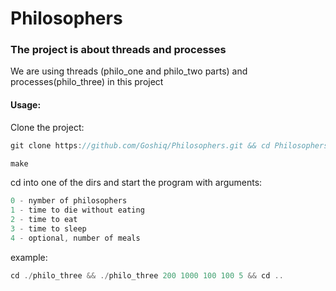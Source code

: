 # Philosophers

### The project is about threads and processes
We are using threads (philo_one and philo_two parts) and processes(philo_three) in this project

#### Usage:
Clone the project:
```C
git clone https://github.com/Goshiq/Philosophers.git && cd Philosophers
```
```C
make
```
cd into one of the dirs and start the program with arguments:
```C
0 - nymber of philosophers
1 - time to die without eating
2 - time to eat
3 - time to sleep
4 - optional, number of meals
```

example:
```C
cd ./philo_three && ./philo_three 200 1000 100 100 5 && cd ..
```
